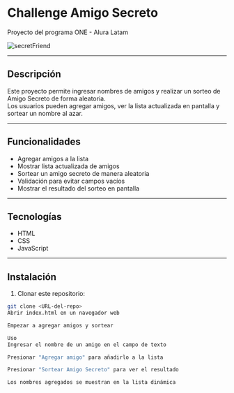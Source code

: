 # Challenge Amigo Secreto
Proyecto del programa ONE - Alura Latam


![secretFriend](https://github.com/user-attachments/assets/7fc22d70-feef-48d8-98ca-0e007e7b136f)


---

## Descripción
Este proyecto permite ingresar nombres de amigos y realizar un sorteo de Amigo Secreto de forma aleatoria.  
Los usuarios pueden agregar amigos, ver la lista actualizada en pantalla y sortear un nombre al azar.

---

## Funcionalidades
- Agregar amigos a la lista
- Mostrar lista actualizada de amigos
- Sortear un amigo secreto de manera aleatoria
- Validación para evitar campos vacíos
- Mostrar el resultado del sorteo en pantalla

---

## Tecnologías
- HTML
- CSS
- JavaScript

---

## Instalación
1. Clonar este repositorio:
```bash
git clone <URL-del-repo>
Abrir index.html en un navegador web

Empezar a agregar amigos y sortear

Uso
Ingresar el nombre de un amigo en el campo de texto

Presionar "Agregar amigo" para añadirlo a la lista

Presionar "Sortear Amigo Secreto" para ver el resultado

Los nombres agregados se muestran en la lista dinámica
